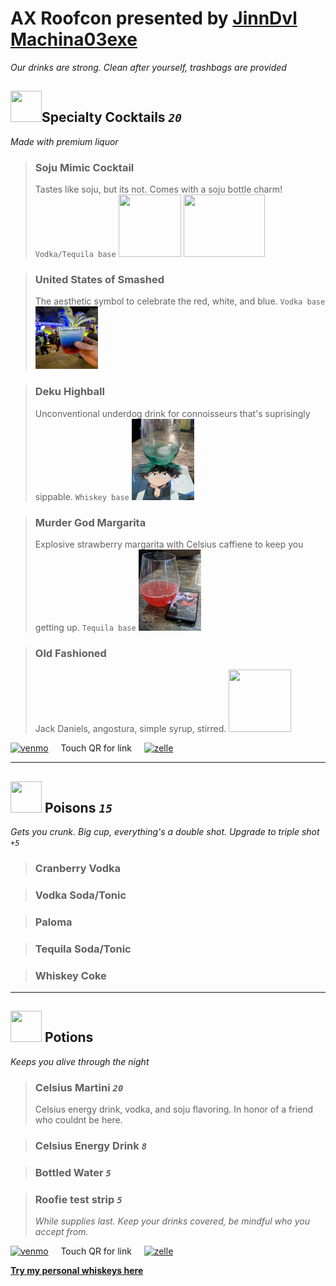 # AX Roofcon presented by [JinnDvl](https://www.instagram.com/jinndvl/) [Machina03exe](https://www.instagram.com/machina03exe/)
 *Our drinks are strong. Clean after yourself, trashbags are provided*

##  <img src= "drinks.cocktails.png" width="50" height="50">Specialty Cocktails  *`20`* 
*Made with premium liquor*
>### Soju Mimic Cocktail
> Tastes like soju, but its not. Comes with a soju bottle charm! `Vodka/Tequila base`  <img src= "ax.drinks.soju.png" width="100" height="100">  <img src= "drinks.mimic.png" width="130" height="100">  

>### United States of Smashed
>The aesthetic symbol to celebrate  the red, white, and blue. `Vodka base`   <img src= "ax.drinks.unitedstatesofsmashed.jpg" width="100" height="100">

>### Deku Highball
> Unconventional underdog drink for connoisseurs that's suprisingly sippable. `Whiskey base`   <img src= "ax.drinks.dekuhighball.jpg" width="100" height="130">

>### Murder God  Margarita
> Explosive strawberry margarita with Celsius caffiene to keep you getting up. `Tequila base`   <img src= "ax.drinks.murdergodmargarita.jpg" width="100" height="130">

>### Old Fashioned 
> Jack Daniels, angostura, simple syrup, stirred.   <img src= "drinks.oldfashiond.png" width="100" height="100">  

<a href="https://venmo.com/u/heyyyyjinn"><img src="qr1.jpg" alt="venmo" style="width: 180px; height: 200px;"></a>    &nbsp;   &nbsp;  Touch QR for link &nbsp;   &nbsp;    <a href="https://enroll.zellepay.com/qr-codes?data=eyJuYW1lIjoiSk9OQVRIQU4iLCJ0b2tlbiI6Imp5b3VuZzA2OTZAZ21haWwuY29tIn0="><img src="qr2.jpg" alt="zelle" style="width: 180px; height: 200px;"></a>

---

## <img src= "drinks.poisons.png" width="50" height="50"> Poisons  *`15`*  
*Gets you crunk. Big cup, everything's a double shot. Upgrade to triple shot* *`+5`*

>### Cranberry Vodka 

>### Vodka Soda/Tonic

>### Paloma

>### Tequila Soda/Tonic

>### Whiskey Coke 
---

##  <img src= "drinks.potions.png" width="50" height="50"> Potions
*Keeps you alive through the night*
>### Celsius Martini *`20`*
> Celsius energy drink, vodka, and soju flavoring. In honor of a friend who couldnt be here. 

>### Celsius Energy Drink *`8`*

>### Bottled Water *`5`* 

>### Roofie test strip *`5`*
> *While supplies last. Keep your drinks covered, be mindful who you accept from.*

<a href="https://venmo.com/u/heyyyyjinn"><img src="qr1.jpg" alt="venmo" style="width: 180px; height: 200px;"></a>    &nbsp;   &nbsp;  Touch QR for link &nbsp;   &nbsp;    <a href="https://enroll.zellepay.com/qr-codes?data=eyJuYW1lIjoiSk9OQVRIQU4iLCJ0b2tlbiI6Imp5b3VuZzA2OTZAZ21haWwuY29tIn0="><img src="qr2.jpg" alt="zelle" style="width: 180px; height: 200px;"></a>

**[Try my personal whiskeys here](https://www.spinandsip.com/whiskeybar)**